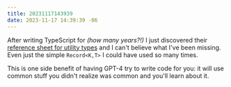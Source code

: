 ```yaml
---
title: 20231117143939
date: 2023-11-17 14:39:39 -06
---
```


After writing TypeScript for _(how many years?!)_ I just discovered their [reference sheet for utility types](https://www.typescriptlang.org/docs/handbook/utility-types.html) and I can't believe what I've been missing. Even just the simple `Record<K,T>` I could have used so many times.

This is one side benefit of having GPT-4 try to write code for you: it will use common stuff you didn't realize was common and you'll learn about it.
